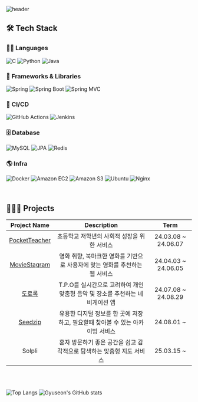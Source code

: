 ![header](https://capsule-render.vercel.app/api?type=blur&color=43cea2&height=300&section=header&text=Welcome+to+Gyuseon's+Github!&fontSize=50)

<!--
## 🚴🏻‍♂️ Activities
- **경기대학교 교내 개발 및 스터디 동아리 - InQ (2023.03 ~ )**
- **K-Software Empowerment BootCamp (2023.12 ~ 2024.11)**
- **대학생 연합 IT 동아리 - IT'S TIME 6, 7기 백엔드 파트 (2024.09 ~)**
-->


## 🛠️ Tech Stack

### 👨‍💻 Languages  
![C](https://img.shields.io/badge/C-%2300599C.svg?&style=for-the-badge&logo=c&logoColor=white)
![Python](https://img.shields.io/badge/Python-3776AB.svg?&style=for-the-badge&logo=python&logoColor=white)
![Java](https://img.shields.io/badge/Java-007396.svg?&style=for-the-badge&logo=java&logoColor=white)

### 🧰 Frameworks & Libraries  
![Spring](https://img.shields.io/badge/Spring-6DB33F.svg?&style=for-the-badge&logo=spring&logoColor=white)
![Spring Boot](https://img.shields.io/badge/Spring%20Boot-6DB33F.svg?&style=for-the-badge&logo=springboot&logoColor=white)
![Spring MVC](https://img.shields.io/badge/Spring%20MVC-6DB33F.svg?&style=for-the-badge)

### 🔧 CI/CD  
![GitHub Actions](https://img.shields.io/badge/GitHub%20Actions-2088FF.svg?&style=for-the-badge&logo=githubactions&logoColor=white)
![Jenkins](https://img.shields.io/badge/Jenkins-D24939.svg?&style=for-the-badge&logo=jenkins&logoColor=white)

### 🗄️ Database  
![MySQL](https://img.shields.io/badge/MySQL-4479A1.svg?&style=for-the-badge&logo=mysql&logoColor=white)
![JPA](https://img.shields.io/badge/JPA%28Hibernate%29-59666C.svg?&style=for-the-badge&logo=hibernate&logoColor=white)
![Redis](https://img.shields.io/badge/Redis-DC382D.svg?&style=for-the-badge&logo=redis&logoColor=white)


### 🌎 Infra
![Docker](https://img.shields.io/badge/Docker-2496ED.svg?&style=for-the-badge&logo=docker&logoColor=white)
![Amazon EC2](https://img.shields.io/badge/Amazon%20EC2-FF9900.svg?&style=for-the-badge&logo=amazon-ec2&logoColor=white)
![Amazon S3](https://img.shields.io/badge/Amazon%20S3-569A31.svg?&style=for-the-badge&logo=amazon-s3&logoColor=white)
![Ubuntu](https://img.shields.io/badge/Ubuntu-E95420?style=for-the-badge&logo=Ubuntu&logoColor=white)
![Nginx](https://img.shields.io/badge/Nginx-009639?style=for-the-badge&logo=Nginx&logoColor=white)

<br>

## 👨🏻‍💻 Projects

| **Project Name** | **Description** | **Term** |
|:---:|:---:|:---:|
|<a href="https://github.com/Capstone-Project-Basic/capstone">PocketTeacher</a>|초등학교 저학년의 사회적 성장을 위한 서비스|24.03.08 ~ 24.06.07|
|<a href="https://github.com/K-scrum-team-5/kscrum-server">MovieStagram</a>|영화 취향, 북마크한 영화를 기반으로 사용자에 맞는 영화를 추천하는 웹 서비스|24.04.03 ~ 24.06.05|
|<a href="https://github.com/KSEB-SmartCar-B/dororok-BE">도로록</a>|T.P.O를 실시간으로 고려하여 개인 맞춤형 음악 및 장소를 추천하는 네비게이션 앱|24.07.08 ~ 24.08.29|
|<a href="https://github.com/AdoongE/BE">Seedzip</a>|유용한 디지털 정보를 한 곳에 저장하고, 필요할때 찾아볼 수 있는 아카이빙 서비스|24.08.01 ~ |
|Solpli|혼자 방문하기 좋은 공간을 쉽고 감각적으로 탐색하는 맞춤형 지도 서비스|25.03.15 ~ |




<br>
<br>



![Top Langs](https://github-readme-stats.vercel.app/api/top-langs/?username=gyuseon25&layout=compact&theme=graywhite)
![Gyuseon's GitHub stats](https://github-readme-stats.vercel.app/api?username=gyuseon25&show_icons=true&hide=stars,contribs&theme=graywhite)
<!-- ![Solved.ac Profile](http://mazassumnida.wtf/api/v2/generate_badge?boj=opp5592) -->




<!--
**gyuseon25/gyuseon25** is a ✨ _special_ ✨ repository because its `README.md` (this file) appears on your GitHub profile.

Here are some ideas to get you started:

- 🔭 I’m currently working on ...
- 🌱 I’m currently learning ...
- 👯 I’m looking to collaborate on ...
- 🤔 I’m looking for help with ...
- 💬 Ask me about ...
- 📫 How to reach me: ...
- 😄 Pronouns: ...
- ⚡ Fun fact: ...
-->
